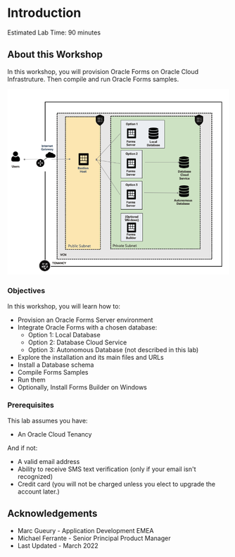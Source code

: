 # Introduction

Estimated Lab Time: 90 minutes

## About this Workshop

In this workshop, you will provision Oracle Forms on Oracle Cloud Infrastruture. Then compile and run Oracle Forms samples. 

  ![architecture](images/forms-architecture.png)

### Objectives

In this workshop, you will learn how to:
- Provision an Oracle Forms Server environment
- Integrate Oracle Forms with a chosen database:
    - Option 1: Local Database
    - Option 2: Database Cloud Service
    - Option 3: Autonomous Database (not described in this lab)
- Explore the installation and its main files and URLs
- Install a Database schema
- Compile Forms Samples
- Run them 
- Optionally, Install Forms Builder on Windows

### Prerequisites 

This lab assumes you have:
*  An Oracle Cloud Tenancy

And if not:
*  A valid email address
*  Ability to receive SMS text verification (only if your email isn't recognized)
*  Credit card (you will not be charged unless you elect to upgrade the account later.)

## Acknowledgements
* Marc Gueury - Application Development EMEA
* Michael Ferrante - Senior Principal Product Manager
* Last Updated - March 2022
